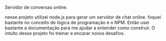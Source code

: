 Servidor de conversas online. 

nesse projeto utilizei node.js para gerar um servidor de chat online. foquei bastante no conceito de lógica de programação e o NPM. Então usei bastante a documentação para me ajudar a entender como construir. O intuito desse projeto foi treinar e encarar novos desafios. 
